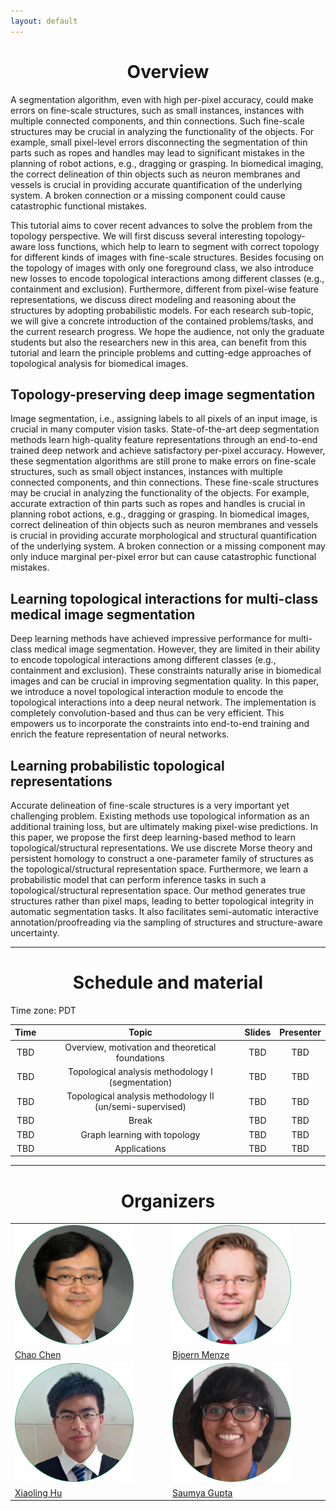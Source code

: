 ```yaml
---
layout: default
---
```


<h1 style="text-align: center;">Overview</h1>

A segmentation algorithm, even with high per-pixel accuracy, could make errors on fine-scale structures, such as small instances, instances with multiple connected components, and thin connections. Such fine-scale structures may be crucial in analyzing the functionality of the objects. For example, small pixel-level errors disconnecting the segmentation of thin parts such as ropes and handles may lead to significant mistakes in the planning of robot actions, e.g., dragging or grasping. In biomedical imaging, the correct delineation of thin objects such as neuron membranes and vessels is crucial in providing accurate quantification of the underlying system. A broken connection or a missing component could cause catastrophic functional mistakes.

This tutorial aims to cover recent advances to solve the problem from the topology perspective. We will first discuss several interesting topology-aware loss functions, which help to learn to segment with correct topology for different kinds of images with fine-scale structures. Besides focusing on the topology of images with only one foreground class, we also introduce new losses to encode topological interactions among different classes (e.g., containment and exclusion). Furthermore, different from pixel-wise feature representations, we discuss direct modeling and reasoning about the structures by adopting probabilistic models. For each research sub-topic, we will give a concrete introduction of the contained problems/tasks, and the current research progress. We hope the audience, not only the graduate students but also the researchers new in this area, can benefit from this tutorial and learn the principle problems and cutting-edge approaches of topological analysis for biomedical images.

## Topology-preserving deep image segmentation
Image segmentation, i.e., assigning labels to all pixels of an input image, is crucial in many computer vision tasks. State-of-the-art deep segmentation methods learn high-quality feature representations through an end-to-end trained deep network and achieve satisfactory per-pixel accuracy. However, these segmentation algorithms are still prone to make errors on fine-scale structures, such as small object instances, instances with multiple connected components, and thin connections. These fine-scale structures may be crucial in analyzing the functionality of the objects. For example, accurate extraction of thin parts such as ropes and handles is crucial in planning robot actions, e.g., dragging or grasping. In biomedical images, correct delineation of thin objects such as neuron membranes and vessels is crucial in providing accurate morphological and structural quantification of the underlying system. A broken connection or a missing component may only induce marginal per-pixel error but can cause catastrophic functional mistakes.

## Learning topological interactions for multi-class medical image segmentation
Deep learning methods have achieved impressive performance for multi-class medical image segmentation. However, they are limited in their ability to encode topological interactions among different classes
(e.g., containment and exclusion). These constraints naturally arise in biomedical images and can be crucial in improving segmentation quality. In this paper, we introduce a novel topological interaction module to encode the topological interactions into a deep neural network. The implementation is completely convolution-based and thus can be very efficient. This empowers us to incorporate the constraints into end-to-end training and enrich the feature representation of neural networks.

## Learning probabilistic topological representations
Accurate delineation of fine-scale structures is a very important yet challenging problem. Existing methods use topological information as an additional training loss, but are ultimately making pixel-wise predictions. In this paper, we propose the first deep learning-based method to learn topological/structural representations. We use discrete Morse theory and persistent homology to construct a one-parameter family of structures as the topological/structural representation space. Furthermore, we learn a probabilistic model that can perform inference tasks in such a topological/structural representation space. Our method generates true structures rather than pixel maps, leading to better topological integrity in automatic segmentation tasks. It also facilitates semi-automatic interactive annotation/proofreading via the sampling of structures and structure-aware uncertainty.

* * *

<h1 style="text-align: center;">Schedule and material</h1>

Time zone: PDT

| Time |                           Topic                          | Slides | Presenter |
|:----:|:--------------------------------------------------------:|:------:|:---------:|
| TBD  |     Overview, motivation and theoretical foundations     |  TBD   |    TBD    |
| TBD  |     Topological analysis methodology I (segmentation)    |  TBD   |    TBD    |
| TBD  | Topological analysis methodology II (un/semi-supervised) |  TBD   |    TBD    |
| TBD  |                           Break                          |  TBD   |    TBD    |
| TBD  |               Graph learning with topology               |  TBD   |    TBD    |
| TBD  |                       Applications                       |  TBD   |    TBD    |


* * *

<h1 style="text-align: center;">Organizers</h1>

<table class="tg">
<tbody>
  <tr>
    <td class="tg-pb0m"><img src="/imgs/circle-cc.png" width="80%" height="80%"></td>
    <td class="tg-pb0m"><img src="/imgs/circle-bm.png" width="80%" height="80%"></td>
  </tr>
  <tr>
    <td class="tg-c3ow"><a href="https://chaochen.github.io/">Chao Chen</a></td>
    <td class="tg-c3ow"><a href="https://www.dqbm.uzh.ch/en/research/menze.html">Bjoern Menze</a></td>
  </tr>
  <tr>
    <td class="tg-pb0m"><img src="/imgs/circle-xh.png" width="80%" height="80%"></td>
    <td class="tg-pb0m"><img src="/imgs/circle-sg.png" width="80%" height="80%"></td>
  </tr>
  <tr>
    <td class="tg-c3ow"><a href="https://huxiaoling.github.io/">Xiaoling Hu</a></td>
    <td class="tg-c3ow"><a href="https://saumya-gupta-26.github.io/">Saumya Gupta</a></td>
  </tr>
</tbody>
</table>

